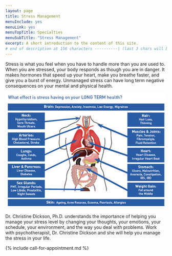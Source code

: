 ```yaml
---
layout: page
title: Stress Management
menuInclude: yes
menuLink: yes
menuTopTitle: Specialties
menuSubTitle: "Stress Management"
excerpt: A short introduction to the content of this site.
# end of description at 156 characters ----------| (last 3 chars will be replaced by '...' on overflow)
---
```


Stress is what you feel when you have to handle more than you are used to. When you are stressed, your body responds as though you are in danger. It makes hormones that speed up your heart, make you breathe faster, and give you a burst of energy. Unmanaged stress can have long term negative consequences on your mental and physical health.

![stress_management.png](/images/stress_management.png)

Dr. Christine Dickson, Ph.D. understands the importance of helping you manage your stress level by changing your thoughts, your emotions, your schedule, your environment, and the way you deal with problems. Work with psychotherapist, Dr. Christine Dickson and she will help you manage the stress in your life.

{% include call-for-appointment.md %}

